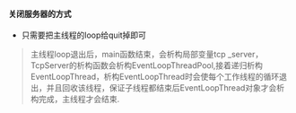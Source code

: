 #### 关闭服务器的方式
- 只需要把主线程的loop给quit掉即可
> 主线程loop退出后，main函数结束，会析构局部变量tcp
\_server，TcpServer的析构函数会析构EventLoopThreadPool,接着递归析构EventLoopThread，析构EventLoopThread时会使每个工作线程的循环退出，并且回收该线程，保证子线程都结束后EventLoopThread对象才会析构完成，主线程才会结束.